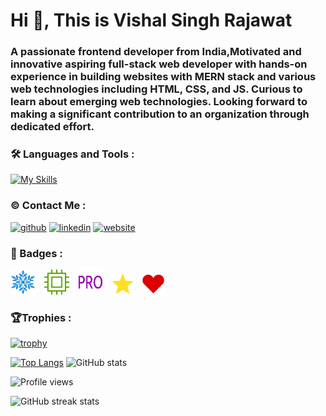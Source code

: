 # Hi 👋, This is Vishal Singh Rajawat

### A passionate frontend developer from India,Motivated and innovative aspiring full-stack web developer with hands-on experience in building websites with MERN stack and various web technologies including HTML, CSS, and JS. Curious to learn about emerging web technologies. Looking forward to making a significant contribution to an organization through dedicated effort.

### :hammer_and_wrench: Languages and Tools :
<div>
  
[![My Skills](https://skillicons.dev/icons?i=html,css,js,react,redux,nextjs,jest,ts,nodejs,mongodb,express)](https://skillicons.dev)
  
  



  
### © Contact Me :
  
[<img src='https://img.icons8.com/nolan/512/github.png' title="Github" alt='github' height='40'>](https://github.com/vishal-git9)  [<img src='https://img.icons8.com/nolan/2x/1A6DFF/C822FF/linkedin-circled.png' title="Linkedin" alt='linkedin' height='40'>](https://www.linkedin.com/in/vishal-rajawat-768577196/)    [<img src='https://img.icons8.com/nolan/2x/1A6DFF/C822FF/internet.png' title="Portfolio" alt='website' height='40'>](https://vishal-git9.github.io/)  

 
### 📛 Badges :  
<a href='https://archiveprogram.github.com/'><img src='https://raw.githubusercontent.com/acervenky/animated-github-badges/master/assets/acbadge.gif' width='40' height='40'></a> <a href='https://docs.github.com/en/developers'><img src='https://raw.githubusercontent.com/acervenky/animated-github-badges/master/assets/devbadge.gif' width='40' height='40'></a> <a href='https://github.com/pricing'><img src='https://raw.githubusercontent.com/acervenky/animated-github-badges/master/assets/pro.gif' width='40' height='40'></a> <a href='https://stars.github.com/'><img src='https://raw.githubusercontent.com/acervenky/animated-github-badges/master/assets/starbadge.gif' width='35' height='35'></a> <a href='https://docs.github.com/en/github/supporting-the-open-source-community-with-github-sponsors'><img src='https://raw.githubusercontent.com/acervenky/animated-github-badges/master/assets/sponsorbadge.gif' width='35' height='35'></a> 

  
### 🏆Trophies :  
[![trophy](https://github-profile-trophy.vercel.app/?username=vishal-git9)](https://github.com/ryo-ma/github-profile-trophy)

[![Top Langs](https://github-readme-stats.vercel.app/api/top-langs/?username=vishal-git9)](https://github.com/anuraghazra/github-readme-stats)          ![GitHub stats](https://github-readme-stats.vercel.app/api?username=vishal-git9&show_icons=true) 

 


  
![Profile views](https://gpvc.arturio.dev/vishal-git9)

![GitHub streak stats](https://streak-stats.demolab.com/?user=vishal-git9)
